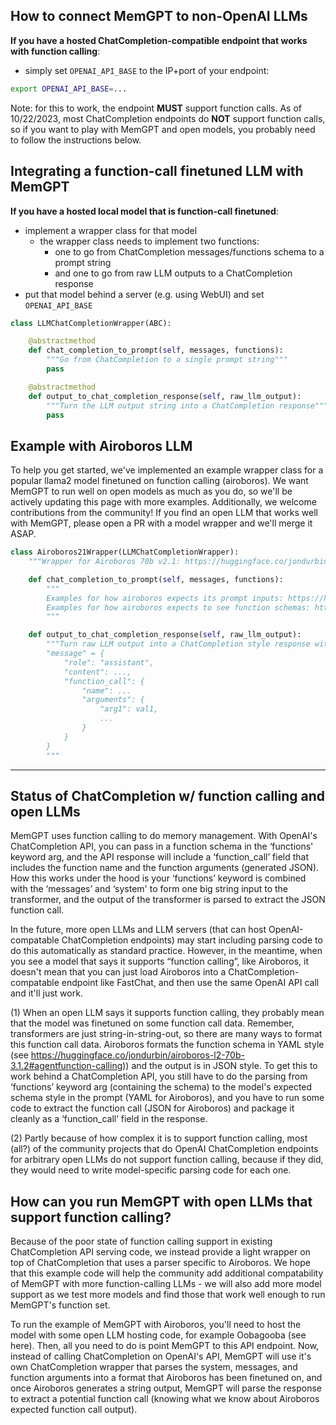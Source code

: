 ## How to connect MemGPT to non-OpenAI LLMs

**If you have a hosted ChatCompletion-compatible endpoint that works with function calling**:
  - simply set `OPENAI_API_BASE` to the IP+port of your endpoint:

```sh
export OPENAI_API_BASE=...
```

Note: for this to work, the endpoint **MUST** support function calls. As of 10/22/2023, most ChatCompletion endpoints do **NOT** support function calls, so if you want to play with MemGPT and open models, you probably need to follow the instructions below.

## Integrating a function-call finetuned LLM with MemGPT

**If you have a hosted local model that is function-call finetuned**:
  - implement a wrapper class for that model
    - the wrapper class needs to implement two functions:
      - one to go from ChatCompletion messages/functions schema to a prompt string
      - and one to go from raw LLM outputs to a ChatCompletion response
  - put that model behind a server (e.g. using WebUI) and set `OPENAI_API_BASE`

```python
class LLMChatCompletionWrapper(ABC):

    @abstractmethod
    def chat_completion_to_prompt(self, messages, functions):
        """Go from ChatCompletion to a single prompt string"""
        pass

    @abstractmethod
    def output_to_chat_completion_response(self, raw_llm_output):
        """Turn the LLM output string into a ChatCompletion response"""
        pass
```

## Example with Airoboros LLM

To help you get started, we've implemented an example wrapper class for a popular llama2 model finetuned on function calling (airoboros). We want MemGPT to run well on open models as much as you do, so we'll be actively updating this page with more examples. Additionally, we welcome contributions from the community! If you find an open LLM that works well with MemGPT, please open a PR with a model wrapper and we'll merge it ASAP.

```python
class Airoboros21Wrapper(LLMChatCompletionWrapper):
    """Wrapper for Airoboros 70b v2.1: https://huggingface.co/jondurbin/airoboros-l2-70b-2.1"""

    def chat_completion_to_prompt(self, messages, functions):
        """
        Examples for how airoboros expects its prompt inputs: https://huggingface.co/jondurbin/airoboros-l2-70b-2.1#prompt-format
        Examples for how airoboros expects to see function schemas: https://huggingface.co/jondurbin/airoboros-l2-70b-2.1#agentfunction-calling
        """

    def output_to_chat_completion_response(self, raw_llm_output):
        """Turn raw LLM output into a ChatCompletion style response with:
        "message" = {
            "role": "assistant",
            "content": ...,
            "function_call": {
                "name": ...
                "arguments": {
                    "arg1": val1,
                    ...
                }
            }
        }
        """
```

---

## Status of ChatCompletion w/ function calling and open LLMs

MemGPT uses function calling to do memory management. With OpenAI's ChatCompletion API, you can pass in a function schema in the ‘functions' keyword arg, and the API response will include a ‘function_call’ field that includes the function name and the function arguments (generated JSON). How this works under the hood is your ‘functions’ keyword is combined with the ‘messages’ and ‘system' to form one big string input to the transformer, and the output of the transformer is parsed to extract the JSON function call.

In the future, more open LLMs and LLM servers (that can host OpenAI-compatable ChatCompletion endpoints) may start including parsing code to do this automatically as standard practice. However, in the meantime, when you see a model that says it supports “function calling”, like Airoboros, it doesn't mean that you can just load Airoboros into a ChatCompletion-compatable endpoint like FastChat, and then use the same OpenAI API call and it'll just work.

(1) When an open LLM says it supports function calling, they probably mean that the model was finetuned on some function call data. Remember, transformers are just string-in-string-out, so there are many ways to format this function call data. Airoboros formats the function schema in YAML style (see https://huggingface.co/jondurbin/airoboros-l2-70b-3.1.2#agentfunction-calling)) and the output is in JSON style. To get this to work behind a ChatCompletion API, you still have to do the parsing from ‘functions’ keyword arg (containing the schema) to the model's expected schema style in the prompt (YAML for Airoboros), and you have to run some code to extract the function call (JSON for Airoboros) and package it cleanly as a ‘function_call’ field in the response.

(2) Partly because of how complex it is to support function calling, most (all?) of the community projects that do OpenAI ChatCompletion endpoints for arbitrary open LLMs do not support function calling, because if they did, they would need to write model-specific parsing code for each one.

## How can you run MemGPT with open LLMs that support function calling?

Because of the poor state of function calling support in existing ChatCompletion API serving code, we instead provide a light wrapper on top of ChatCompletion that uses a parser specific to Airoboros. We hope that this example code will help the community add additional compatability of MemGPT with more function-calling LLMs - we will also add more model support as we test more models and find those that work well enough to run MemGPT's function set.

To run the example of MemGPT with Airoboros, you'll need to host the model with some open LLM hosting code, for example Oobagooba (see here). Then, all you need to do is point MemGPT to this API endpoint. Now, instead of calling ChatCompletion on OpenAI's API, MemGPT will use it's own ChatCompletion wrapper that parses the system, messages, and function arguments into a format that Airoboros has been finetuned on, and once Airoboros generates a string output, MemGPT will parse the response to extract a potential function call (knowing what we know about Airoboros expected function call output).
